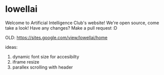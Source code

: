 # lowellai
Welcome to Artificial Intelligence Club's website! We're open source, come take a look! Have any changes? Make a pull request :D

OLD: https://sites.google.com/view/lowellai/home

ideas:
1. dynamic font size for accesibilty 
2. iframe resize
3. parallex scrolling with header